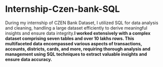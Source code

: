 # Internship-Czen-bank-SQL
During my internship of CZEN Bank Dataset, I utilized SQL for data analysis and cleaning, handling a large dataset efficiently to derive meaningful insights and ensure data integrity.**I worked extensively with a complex dataset comprising seven tables and over 10 lakhs rows. This multifaceted data encompassed various aspects of transactions, accounts, districts, cards, and more, requiring thorough analysis and management using SQL techniques to extract valuable insights and ensure data accuracy.**
